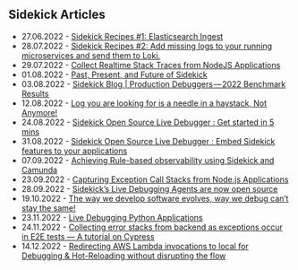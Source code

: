 ## Sidekick Articles

- 27.06.2022 - [Sidekick Recipes #1: Elasticsearch Ingest](https://medium.com/runsidekick/sidekick-recipes-1-elasticsearch-ingest-561d0970c030)
- 28.07.2022 - [Sidekick Recipes #2: Add missing logs to your running microservices and send them to Loki.](https://medium.com/runsidekick/sidekick-recipes-2-add-missing-logs-to-your-running-microservices-and-send-them-to-loki-1f5a3449343c?source=your_stories_page-------------------------------------)
- 29.07.2022 - [Collect Realtime Stack Traces from NodeJS Applications](https://medium.com/runsidekick/collect-realtime-stack-traces-from-nodejs-applications-a300d1e91c1a?source=your_stories_page-------------------------------------)
- 01.08.2022 - [Past, Present, and Future of Sidekick](https://medium.com/runsidekick/past-present-and-future-of-sidekick-d75649395be2?source=your_stories_page-------------------------------------)
- 03.08.2022 -  [Sidekick Blog | Production Debuggers — 2022 Benchmark Results ](https://medium.com/runsidekick/sidekick-blog-production-debuggers-2022-benchmark-results-part-1-ec173d0f8ccd?source=your_stories_page-------------------------------------)
- 12.08.2022 - [Log you are looking for is a needle in a haystack, Not Anymore!](https://medium.com/runsidekick/log-you-are-looking-for-is-a-needle-in-a-haystack-not-anymore-88faa2a21e24?source=your_stories_page-------------------------------------)
- 24.08.2022 - [Sidekick Open Source Live Debugger : Get started in 5 mins](https://medium.com/runsidekick/sidekick-open-source-live-debugger-get-started-in-5-mins-efc0845a2288?source=your_stories_page-------------------------------------)
- 31.08.2022 -  [Sidekick Open Source Live Debugger : Embed Sidekick features to your applications](https://medium.com/runsidekick/sidekick-open-source-live-debugger-embed-sidekick-features-to-your-applications-1bacf083da5c?source=your_stories_page-------------------------------------)
- 07.09.2022 - [Achieving Rule-based observability using Sidekick and Camunda](https://medium.com/runsidekick/achieving-rule-based-observability-using-sidekick-and-camunda-8bb6483c7730?source=your_stories_page-------------------------------------)
- 23.09.2022 - [Capturing Exception Call Stacks from Node.js Applications](https://medium.com/runsidekick/capturing-exception-call-stacks-from-running-node-js-applications-d9cd81407593?source=your_stories_page-------------------------------------)
- 28.09.2022 - [Sidekick’s Live Debugging Agents are now open source](https://medium.com/runsidekick/sidekicks-live-debugging-agents-are-now-open-source-e369c04d36a2?source=your_stories_page-------------------------------------)
- 19.10.2022 - [The way we develop software evolves, way we debug can’t stay the same!](https://medium.com/runsidekick/the-way-we-develop-software-evolves-way-we-debug-cant-stay-the-same-98125b685195)
- 23.11.2022 - [Live Debugging Python Applications](https://medium.com/runsidekick/live-debugging-python-applications-cbec3e4099ab)
- 24.11.2022 - [Collecting error stacks from backend as exceptions occur in E2E tests — A tutorial on Cypress](https://medium.com/runsidekick/collecting-error-stacks-from-backend-as-exceptions-occur-in-e2e-tests-a-tutorial-on-cypress-ab36793dde30)
- 14.12.2022 - [Redirecting AWS Lambda invocations to local for Debugging & Hot-Reloading without disrupting the flow](https://kaya.medium.com/redirecting-aws-lambda-invocations-to-local-for-debugging-hot-reloading-without-disrupting-the-67f8e0f7e46b)
